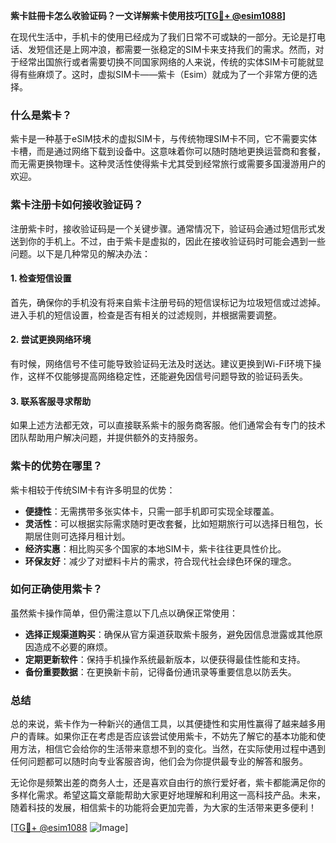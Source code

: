 **紫卡註冊卡怎么收验证码？一文详解紫卡使用技巧[[TG💪+ @esim1088](https://t.me/s/esim1088)]**

在现代生活中，手机卡的使用已经成为了我们日常不可或缺的一部分。无论是打电话、发短信还是上网冲浪，都需要一张稳定的SIM卡来支持我们的需求。然而，对于经常出国旅行或者需要切换不同国家网络的人来说，传统的实体SIM卡可能就显得有些麻烦了。这时，虚拟SIM卡——紫卡（Esim）就成为了一个非常方便的选择。

### 什么是紫卡？

紫卡是一种基于eSIM技术的虚拟SIM卡，与传统物理SIM卡不同，它不需要实体卡槽，而是通过网络下载到设备中。这意味着你可以随时随地更换运营商和套餐，而无需更换物理卡。这种灵活性使得紫卡尤其受到经常旅行或需要多国漫游用户的欢迎。

### 紫卡注册卡如何接收验证码？

注册紫卡时，接收验证码是一个关键步骤。通常情况下，验证码会通过短信形式发送到你的手机上。不过，由于紫卡是虚拟的，因此在接收验证码时可能会遇到一些问题。以下是几种常见的解决办法：

#### 1. **检查短信设置**
首先，确保你的手机没有将来自紫卡注册号码的短信误标记为垃圾短信或过滤掉。进入手机的短信设置，检查是否有相关的过滤规则，并根据需要调整。

#### 2. **尝试更换网络环境**
有时候，网络信号不佳可能导致验证码无法及时送达。建议更换到Wi-Fi环境下操作，这样不仅能够提高网络稳定性，还能避免因信号问题导致的验证码丢失。

#### 3. **联系客服寻求帮助**
如果上述方法都无效，可以直接联系紫卡的服务商客服。他们通常会有专门的技术团队帮助用户解决问题，并提供额外的支持服务。

### 紫卡的优势在哪里？

紫卡相较于传统SIM卡有许多明显的优势：

- **便捷性**：无需携带多张实体卡，只需一部手机即可实现全球覆盖。
- **灵活性**：可以根据实际需求随时更改套餐，比如短期旅行可以选择日租包，长期居住则可选择月租计划。
- **经济实惠**：相比购买多个国家的本地SIM卡，紫卡往往更具性价比。
- **环保友好**：减少了对塑料卡片的需求，符合现代社会绿色环保的理念。

### 如何正确使用紫卡？

虽然紫卡操作简单，但仍需注意以下几点以确保正常使用：

- **选择正规渠道购买**：确保从官方渠道获取紫卡服务，避免因信息泄露或其他原因造成不必要的麻烦。
- **定期更新软件**：保持手机操作系统最新版本，以便获得最佳性能和支持。
- **备份重要数据**：在更换新卡前，记得备份通讯录等重要信息以防丢失。

### 总结

总的来说，紫卡作为一种新兴的通信工具，以其便捷性和实用性赢得了越来越多用户的青睐。如果你正在考虑是否应该尝试使用紫卡，不妨先了解它的基本功能和使用方法，相信它会给你的生活带来意想不到的变化。当然，在实际使用过程中遇到任何问题都可以随时向专业客服咨询，他们会为你提供最专业的解答和服务。

无论你是频繁出差的商务人士，还是喜欢自由行的旅行爱好者，紫卡都能满足你的多样化需求。希望这篇文章能帮助大家更好地理解和利用这一高科技产品。未来，随着科技的发展，相信紫卡的功能将会更加完善，为大家的生活带来更多便利！

[[TG💪+ @esim1088](https://t.me/s/esim1088) ![Image](https://i.postimg.cc/4NQfJmqS/Snipaste-2025-05-13-00-14-12.png)]